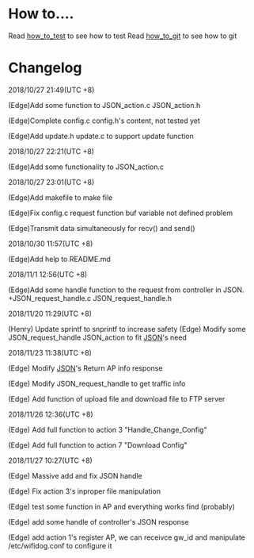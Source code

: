 # How to....

Read [how_to_test](https://github.com/refill12338/group1---ap/blob/master/How_to_test) to see how to test
Read [how_to_git](https://github.com/refill12338/group1---ap/blob/master/How_To_git) to see how to git

# Changelog
2018/10/27 21:49(UTC +8)

(Edge)Add some function to JSON_action.c JSON_action.h

(Edge)Complete config.c config.h's content, not tested yet 

(Edge)Add update.h update.c to support update function

2018/10/27 22:21(UTC +8)

(Edge)Add some functionality to JSON_action.c

2018/10/27 23:01(UTC +8)

(Edge)Add makefile to make file

(Edge)Fix config.c request function buf variable not defined problem 

(Edge)Transmit data simultaneously for recv() and send()

2018/10/30 11:57(UTC +8)

(Edge)Add help to README.md

2018/11/1 12:56(UTC +8)

(Edge)Add some handle function to the request from controller in JSON.
+JSON_request_handle.c JSON_request_handle.h

2018/11/20 11:29(UTC +8)

(Henry) Update sprintf to snprintf to increase safety
(Edge) Modify some JSON_request_handle JSON_action to fit [JSON](https://hackmd.io/H2n8ktZCSh6mbbKU3Sw-fg?both)'s need

2018/11/23 11:38(UTC +8)

(Edge) Modify [JSON](https://hackmd.io/H2n8ktZCSh6mbbKU3Sw-fg?both)'s Return AP info response

(Edge) Modify JSON_request_handle to get traffic info

(Edge) Add function of upload file and download file to FTP server

2018/11/26 12:36(UTC +8)

(Edge) Add full function to action 3 "Handle_Change_Config"

(Edge) Add full function to action 7 "Download Config"

2018/11/27 10:27(UTC +8)

(Edge) Massive add and fix JSON handle

(Edge) Fix action 3's inproper file manipulation

(Edge) test some function in AP and everything works find (probably)

(Edge) add some handle of controller's JSON response

(Edge) add action 1's register AP, we can receivce gw_id and manipulate /etc/wifidog.conf to configure it
